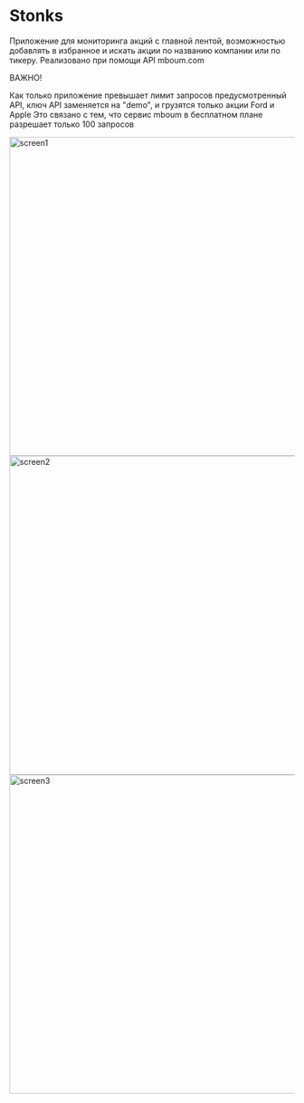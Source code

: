 # Stonks
Приложение для мониторинга акций с главной лентой, возможностью добавлять в избранное и искать акции по названию компании или по тикеру.
Реализовано при помощи API mboum.com

ВАЖНО!

Как только приложение превышает лимит запросов предусмотренный API, ключ API заменяется на "demo", и грузятся только акции Ford и Apple
Это связано с тем, что сервис mboum в бесплатном плане разрешает только 100 запросов

<img width="563" alt="screen1" src="https://user-images.githubusercontent.com/21274627/110124906-bef17a00-7dd3-11eb-919b-bc1c3bb2b88c.png">
<img width="563" alt="screen2" src="https://user-images.githubusercontent.com/21274627/110124908-bf8a1080-7dd3-11eb-9341-c129c299b968.png">
<img width="563" alt="screen3" src="https://user-images.githubusercontent.com/21274627/110124894-bac55c80-7dd3-11eb-8da3-59d4588ac6ef.png">



